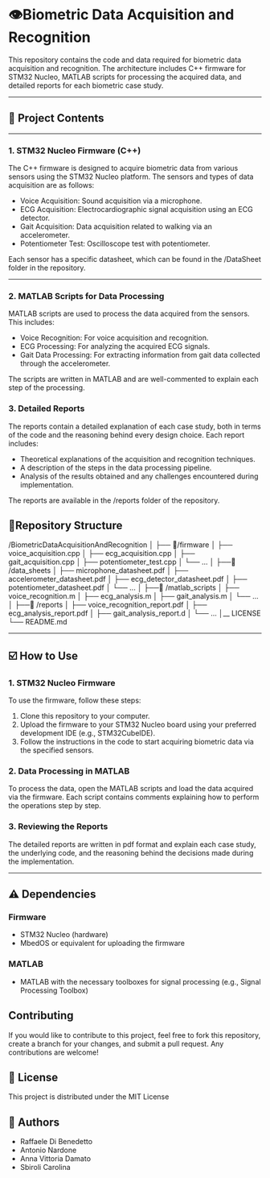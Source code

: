 # 👁Biometric Data Acquisition and Recognition

This repository contains the code and data required for biometric data acquisition and recognition. The architecture includes C++ firmware for STM32 Nucleo, MATLAB scripts for processing the acquired data, and detailed reports for each biometric case study.

---

## 🚀 Project Contents

---

### 1. STM32 Nucleo Firmware (C++)
The C++ firmware is designed to acquire biometric data from various sensors using the STM32 Nucleo platform. The sensors and types of data acquisition are as follows:
- Voice Acquisition: Sound acquisition via a microphone.
- ECG Acquisition: Electrocardiographic signal acquisition using an ECG detector.
- Gait Acquisition: Data acquisition related to walking via an accelerometer.
- Potentiometer Test: Oscilloscope test with potentiometer.

Each sensor has a specific datasheet, which can be found in the /DataSheet folder in the repository.

---

### 2. MATLAB Scripts for Data Processing
MATLAB scripts are used to process the data acquired from the sensors. This includes:
- Voice Recognition: For voice acquisition and recognition.
- ECG Processing: For analyzing the acquired ECG signals.
- Gait Data Processing: For extracting information from gait data collected through the accelerometer.

The scripts are written in MATLAB and are well-commented to explain each step of the processing.

### 3. Detailed Reports
The reports contain a detailed explanation of each case study, both in terms of the code and the reasoning behind every design choice. Each report includes:
- Theoretical explanations of the acquisition and recognition techniques.
- A description of the steps in the data processing pipeline.
- Analysis of the results obtained and any challenges encountered during implementation.

The reports are available in the /reports folder of the repository.

## 📁Repository Structure


/BiometricDataAcquisitionAndRecognition
│
├── 📁/firmware
│ ├── voice_acquisition.cpp
│ ├── ecg_acquisition.cpp
│ ├── gait_acquisition.cpp
│ ├── potentiometer_test.cpp
│ └── ...
│
├──📁 /data_sheets
│ ├── microphone_datasheet.pdf
│ ├── accelerometer_datasheet.pdf
│ ├── ecg_detector_datasheet.pdf
│ ├── potentiometer_datasheet.pdf
│ └── ...
│
├──📁 /matlab_scripts
│ ├── voice_recognition.m
│ ├── ecg_analysis.m
│ ├── gait_analysis.m
│ └── ...
│
├──📁 /reports
│ ├── voice_recognition_report.pdf
│ ├── ecg_analysis_report.pdf
│ ├── gait_analysis_report.d
│ └── ...
│__ LICENSE
└── README.md

---

## ☑️ How to Use

### 1. STM32 Nucleo Firmware
To use the firmware, follow these steps:
1. Clone this repository to your computer.
2. Upload the firmware to your STM32 Nucleo board using your preferred development IDE (e.g., STM32CubeIDE).
3. Follow the instructions in the code to start acquiring biometric data via the specified sensors.

### 2. Data Processing in MATLAB
To process the data, open the MATLAB scripts and load the data acquired via the firmware. Each script contains comments explaining how to perform the operations step by step.

### 3. Reviewing the Reports
The detailed reports are written in pdf format and explain each case study, the underlying code, and the reasoning behind the decisions made during the implementation.

---

## ⚠️ Dependencies

### Firmware
- STM32 Nucleo (hardware)
- MbedOS or equivalent for uploading the firmware

### MATLAB
- MATLAB with the necessary toolboxes for signal processing (e.g., Signal Processing Toolbox)

## Contributing

If you would like to contribute to this project, feel free to fork this repository, create a branch for your changes, and submit a pull request. Any contributions are welcome!

## 🪪 License

This project is distributed under the MIT License

## 👤 Authors
- Raffaele Di Benedetto
- Antonio Nardone
- Anna Vittoria Damato
- Sbiroli Carolina